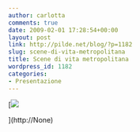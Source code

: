 ```yaml
---
author: carlotta
comments: true
date: 2009-02-01 17:28:54+00:00
layout: post
link: http://pilde.net/blog/?p=1182
slug: scene-di-vita-metropolitana
title: Scene di vita metropolitana
wordpress_id: 1182
categories:
- Presentazione
---
```


[![]({{baseurl}}/uploads/2009/02/scene-metropolitane.jpg)


](http://None)



